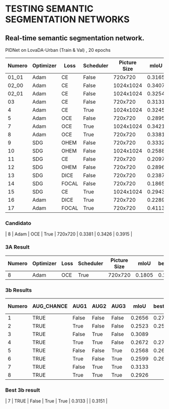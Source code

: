 # TESTING SEMANTIC SEGMENTATION NETWORKS

## Real-time semantic segmentation network.

PIDNet on LovaDA-Urban (Train & Val) , 20 epochs 


| Numero | Optimizer | Loss  | Scheduler | Picture Size |  mIoU  | bestIoU | modified mIoU |
|--------|-----------|-------|-----------|--------------|--------|---------|---------------|
| 01_01  | Adam      | CE    | False     | 720x720      | 0.3165 | 0.3165  | 0.3617        |
| 02_00  | Adam      | CE    | False     | 1024x1024    | 0.3407 | 0.3417  | 0.3906        |
| 02_01  | Adam      | CE    | False     | 1024x1024    | 0.3254 | 0.3562  | 0.4071        |
| 03     | Adam      | CE    | False     | 720x720      | 0.3131 | 0.3261  | 0.3727        |
| 4      | Adam      | CE    | True      | 1024x1024    | 0.3245 | 0.3406  | 0.3893        |
| 5      | Adam      | OCE   | False     | 720x720      | 0.2895 | 0.2895  | 0.3318        |
| 7      | Adam      | OCE   | True      | 1024x1024    | 0.3421 | 0.3421  | 0.3910        |
| 8      | Adam      | OCE   | True      | 720x720      | 0.3381 | 0.3426  | 0.3915        |
| 9      | SDG       | OHEM  | False     | 720x720      | 0.3332 | 0.3385  | 0.3868        |
| 10     | SDG       | OHEM  | False     | 1024x1024    | 0.2588 | 0.2677  | 0.3059        |
| 11     | SDG       | CE    | False     | 720x720      | 0.2097 | 0.2301  | 0.2630        |
| 12     | SDG       | OHEM  | False     | 720x720      | 0.2896 | 0.2896  | 0.3310        |
| 13     | SDG       | DICE  | False     | 720x720      | 0.2387 | 0.2387  | 0.3442        |
| 14     | SDG       | FOCAL | False     | 720x720      | 0.1865 | 0.1958  | 0.2245        |
| 15     | SDG       | CE    | True      | 1024x1024    | 0.2943 | 0.3110  | 0.3554        |
| 16     | Adam      | DICE  | True      | 720x720      | 0.2289 |         | 0.3663        |
| 17     | Adam      | FOCAL | True      | 720x720      | 0.4113 |         | 0.4233        |


### Candidato
| 8      | Adam      | OCE   | True      | 720x720      | 0.3381 | 0.3426  | 0.3915        |

### 3A Result

| Numero | Optimizer | Loss  | Scheduler | Picture Size |  mIoU  | bestIoU | modified mIoU |
|--------|-----------|-------|-----------|--------------|--------|---------|---------------|
| 8      | Adam      | OCE   | True      | 720x720      | 0.1805 | 0.2009  | 0.2296        |


### 3b Results

| Numero | AUG_CHANCE | AUG1  | AUG2  | AUG3  |  mIoU  | bestIoU | modified mIoU |
|--------|------------|-------|-------|-------|--------|---------|---------------|
| 1      | TRUE       | False | False | False | 0.2656 | 0.2753  | 0.3146        |
| 2      | TRUE       | True  | False | False | 0.2523 | 0.2540  | 0.2903        |
| 3      | TRUE       | False | True  | False | 0.3089 |         | 0.3108        |
| 4      | TRUE       | True  | True  | False | 0.2672 | 0.2750  | 0.3143        |
| 5      | TRUE       | False | False | True  | 0.2568 | 0.2642  | 0.3020        |
| 6      | TRUE       | True  | False | True  | 0.2599 | 0.2632  | 0.3008        |
| 7      | TRUE       | False | True  | True  | 0.3133 |         | 0.3151        |
| 8      | TRUE       | True  | True  | True  | 0.2926 |         | 0.3014        |

### Best 3b result

| 7      | TRUE       | False | True  | True  | 0.3133 |         | 0.3151        |